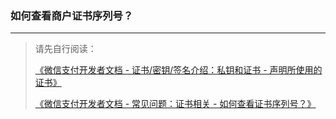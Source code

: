 ﻿### 如何查看商户证书序列号？

---

> 请先自行阅读：
>
> [《微信支付开发者文档 - 证书/密钥/签名介绍：私钥和证书 - 声明所使用的证书》](https://pay.weixin.qq.com/wiki/doc/apiv3/wechatpay/wechatpay3_1.shtml#part-3)
>
> [《微信支付开发者文档 - 常见问题：证书相关 - 如何查看证书序列号？》](https://pay.weixin.qq.com/wiki/doc/apiv3_partner/wechatpay/wechatpay7_0.shtml#part-5)